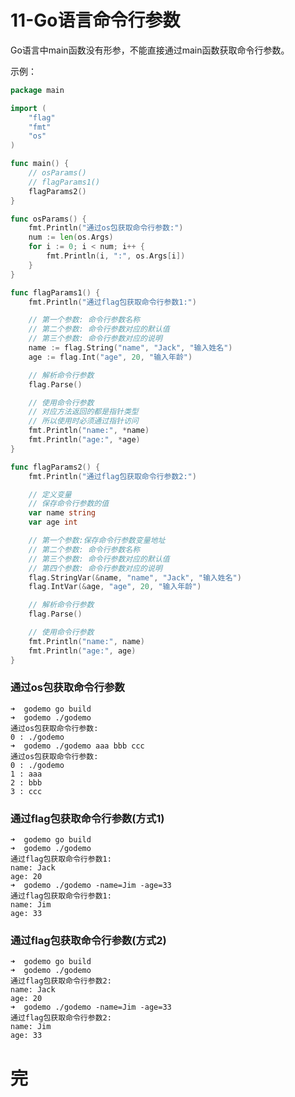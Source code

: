 # 11-Go语言命令行参数

Go语言中main函数没有形参，不能直接通过main函数获取命令行参数。

示例：

```go
package main

import (
	"flag"
	"fmt"
	"os"
)

func main() {
	// osParams()
	// flagParams1()
	flagParams2()
}

func osParams() {
	fmt.Println("通过os包获取命令行参数:")
	num := len(os.Args)
	for i := 0; i < num; i++ {
		fmt.Println(i, ":", os.Args[i])
	}
}

func flagParams1() {
	fmt.Println("通过flag包获取命令行参数1:")

	// 第一个参数: 命令行参数名称
	// 第二个参数: 命令行参数对应的默认值
	// 第三个参数: 命令行参数对应的说明
	name := flag.String("name", "Jack", "输入姓名")
	age := flag.Int("age", 20, "输入年龄")

	// 解析命令行参数
	flag.Parse()

	// 使用命令行参数
	// 对应方法返回的都是指针类型
	// 所以使用时必须通过指针访问
	fmt.Println("name:", *name)
	fmt.Println("age:", *age)
}

func flagParams2() {
	fmt.Println("通过flag包获取命令行参数2:")

	// 定义变量
	// 保存命令行参数的值
	var name string
	var age int

	// 第一个参数:保存命令行参数变量地址
	// 第二个参数: 命令行参数名称
	// 第三个参数: 命令行参数对应的默认值
	// 第四个参数: 命令行参数对应的说明
	flag.StringVar(&name, "name", "Jack", "输入姓名")
	flag.IntVar(&age, "age", 20, "输入年龄")

	// 解析命令行参数
	flag.Parse()

	// 使用命令行参数
	fmt.Println("name:", name)
	fmt.Println("age:", age)
}

```

### 通过os包获取命令行参数

    ➜  godemo go build
    ➜  godemo ./godemo
    通过os包获取命令行参数:
    0 : ./godemo
    ➜  godemo ./godemo aaa bbb ccc
    通过os包获取命令行参数:
    0 : ./godemo
    1 : aaa
    2 : bbb
    3 : ccc

### 通过flag包获取命令行参数(方式1)

    ➜  godemo go build
    ➜  godemo ./godemo
    通过flag包获取命令行参数1:
    name: Jack
    age: 20
    ➜  godemo ./godemo -name=Jim -age=33
    通过flag包获取命令行参数1:
    name: Jim
    age: 33

### 通过flag包获取命令行参数(方式2)

    ➜  godemo go build
    ➜  godemo ./godemo
    通过flag包获取命令行参数2:
    name: Jack
    age: 20
    ➜  godemo ./godemo -name=Jim -age=33
    通过flag包获取命令行参数2:
    name: Jim
    age: 33

# 完
